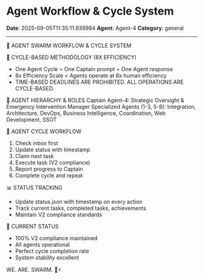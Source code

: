# Agent Workflow & Cycle System

**Date**: 2025-09-05T11:35:11.939984
**Agent**: Agent-4
**Category**: general

---

🤖 AGENT SWARM WORKFLOW & CYCLE SYSTEM

🔄 CYCLE-BASED METHODOLOGY (8X EFFICIENCY)
- One Agent Cycle = One Captain prompt + One Agent response
- 8x Efficiency Scale = Agents operate at 8x human efficiency
- TIME-BASED DEADLINES ARE PROHIBITED. ALL OPERATIONS ARE CYCLE-BASED.

👥 AGENT HIERARCHY & ROLES
Captain Agent-4: Strategic Oversight & Emergency Intervention Manager
Specialized Agents (1-3, 5-8): Integration, Architecture, DevOps, Business Intelligence, Coordination, Web Development, SSOT

🔄 AGENT CYCLE WORKFLOW
1. Check inbox first
2. Update status with timestamp
3. Claim next task
4. Execute task (V2 compliance)
5. Report progress to Captain
6. Complete cycle and repeat

📊 STATUS TRACKING
- Update status.json with timestamp on every action
- Track current tasks, completed tasks, achievements
- Maintain V2 compliance standards

🎯 CURRENT STATUS
- 100% V2 compliance maintained
- All agents operational
- Perfect cycle completion rate
- System stability excellent

WE. ARE. SWARM. 🤖⚡
